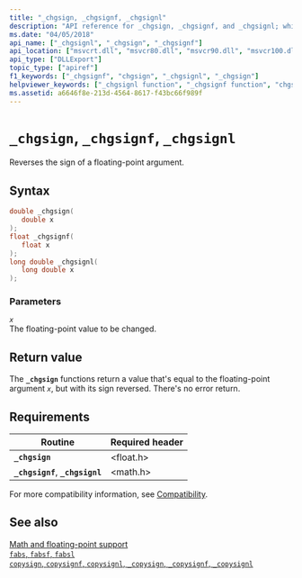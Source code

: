 ```yaml
---
title: "_chgsign, _chgsignf, _chgsignl"
description: "API reference for _chgsign, _chgsignf, and _chgsignl; which reverses the sign of a floating-point argument."
ms.date: "04/05/2018"
api_name: ["_chgsignl", "_chgsign", "_chgsignf"]
api_location: ["msvcrt.dll", "msvcr80.dll", "msvcr90.dll", "msvcr100.dll", "msvcr100_clr0400.dll", "msvcr110.dll", "msvcr110_clr0400.dll", "msvcr120.dll", "msvcr120_clr0400.dll", "ucrtbase.dll", "api-ms-win-crt-math-l1-1-0.dll"]
api_type: ["DLLExport"]
topic_type: ["apiref"]
f1_keywords: ["_chgsignf", "chgsign", "_chgsignl", "_chgsign"]
helpviewer_keywords: ["_chgsignl function", "_chgsignf function", "chgsign function", "_chgsign function"]
ms.assetid: a6646f8e-213d-4564-8617-f43bc66f989f
---
```

# `_chgsign`, `_chgsignf`, `_chgsignl`

Reverses the sign of a floating-point argument.

## Syntax

```C
double _chgsign(
   double x
);
float _chgsignf(
   float x
);
long double _chgsignl(
   long double x
);
```

### Parameters

*`x`*\
The floating-point value to be changed.

## Return value

The **`_chgsign`** functions return a value that's equal to the floating-point argument *`x`*, but with its sign reversed. There's no error return.

## Requirements

|Routine|Required header|
|-------------|---------------------|
|**`_chgsign`**|\<float.h>|
|**`_chgsignf`**, **`_chgsignl`**|\<math.h>|

For more compatibility information, see [Compatibility](../compatibility.md).

## See also

[Math and floating-point support](../floating-point-support.md)\
[`fabs`, `fabsf`, `fabsl`](fabs-fabsf-fabsl.md)\
[`copysign`, `copysignf`, `copysignl`, `_copysign`, `_copysignf`, `_copysignl`](copysign-copysignf-copysignl-copysign-copysignf-copysignl.md)
